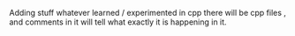 Adding stuff whatever learned / experimented in cpp 
there will be cpp files , and comments in it will tell what exactly it is happening in it. 


